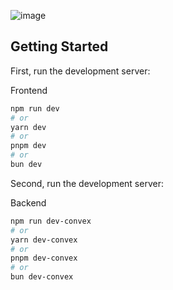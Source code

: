 ![image](https://github.com/user-attachments/assets/8fbb32ed-70f0-4bb8-b725-d9f83021a457)


## Getting Started

First, run the development server:

Frontend 

```bash
npm run dev
# or
yarn dev
# or
pnpm dev
# or
bun dev
```

Second, run the development server:

Backend

```bash
npm run dev-convex
# or
yarn dev-convex
# or
pnpm dev-convex
# or
bun dev-convex
```
